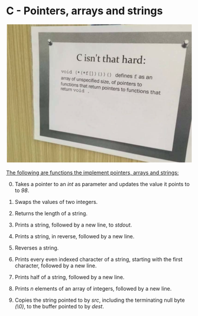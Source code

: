 # C - Pointers, arrays and strings
![Snaphot](Snapshot.PNG)  

<u>The following are functions the implement pointers, arrays and strings:</u>

0. Takes a pointer to an _int_ as parameter and updates the value it points to to _98_.

1. Swaps the values of two integers.

2. Returns the length of a string.

3. Prints a string, followed by a new line, to _stdout_.

4. Prints a string, in reverse, followed by a new line.

5. Reverses a string.

6. Prints every even indexed character of a string, starting with the first character, followed by a new line.

7. Prints half of a string, followed by a new line.

8. Prints _n_ elements of an array of integers, followed by a new line.

9. Copies the string pointed to by _src_, including the terminating null byte _(\0)_, to the buffer pointed to by _dest_.
